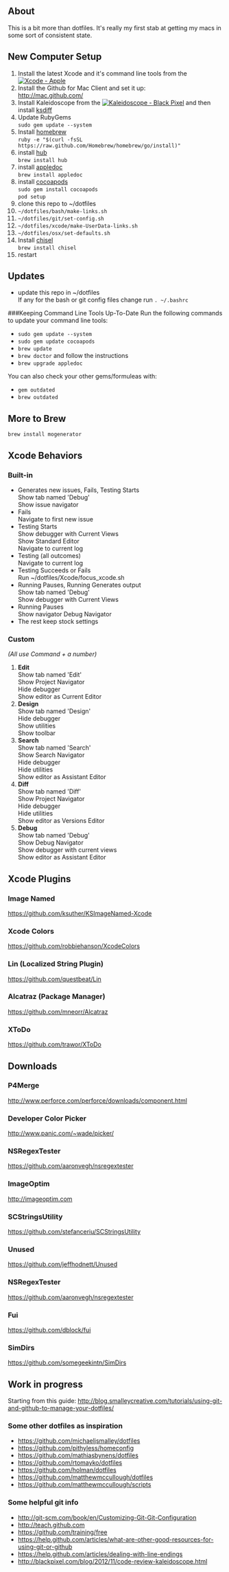 About
-----
This is a bit more than dotfiles. It's really my first stab at getting my macs in some sort of consistent state. 

New Computer Setup
------------------
1. Install the latest Xcode and it's command line tools from the <a href="http://click.linksynergy.com/fs-bin/stat?id=zI5fUanaREs&offerid=146261&type=3&subid=0&tmpid=1826&RD_PARM1=https%253A%252F%252Fitunes.apple.com%252Fus%252Fapp%252Fxcode%252Fid497799835%253Fmt%253D12%2526uo%253D4%2526partnerId%253D30" target="itunes_store"><img src="http://r.mzstatic.com/images/web/linkmaker/badge_macappstore-sm.gif" alt="Xcode - Apple" style="border: 0;"/></a>
2. Install the Github for Mac Client and set it up:  
http://mac.github.com/
3. Install Kaleidoscope from the <a href="http://click.linksynergy.com/fs-bin/stat?id=zI5fUanaREs&offerid=146261&type=3&subid=0&tmpid=1826&RD_PARM1=https%253A%252F%252Fitunes.apple.com%252Fus%252Fapp%252Fkaleidoscope%252Fid587512244%253Fmt%253D12%2526uo%253D4%2526partnerId%253D30" target="itunes_store"><img src="http://r.mzstatic.com/images/web/linkmaker/badge_macappstore-sm.gif" alt="Kaleidoscope - Black Pixel" style="border: 0;"/></a> and then install [ksdiff](http://www.kaleidoscopeapp.com/ksdiff2)
4. Update RubyGems  
`sudo gem update --system`
5. Install [homebrew](http://brew.sh)  
`ruby -e "$(curl -fsSL https://raw.github.com/Homebrew/homebrew/go/install)"`
6. install [hub](https://github.com/defunkt/hub)  
`brew install hub`
7. install [appledoc](https://github.com/tomaz/appledoc)  
`brew install appledoc`
8. install [cocoapods](http://cocoapods.org)  
`sudo gem install cocoapods`  
`pod setup`
9. clone this repo to ~/dotfiles
10. `~/dotfiles/bash/make-links.sh`
11. `~/dotfiles/git/set-config.sh`
12. `~/dotfiles/xcode/make-UserData-links.sh`
13. `~/dotfiles/osx/set-defaults.sh`
14. Install [chisel](https://github.com/facebook/chisel)  
`brew install chisel`
15. restart

Updates
-------
* update this repo in ~/dotfiles  
If any for the bash or git config files change run `. ~/.bashrc`

###Keeping Command Line Tools Up-To-Date
Run the following commands to update your command line tools:
* `sudo gem update --system`
* `sudo gem update cocoapods`
* `brew update`
* `brew doctor` and follow the instructions
* `brew upgrade appledoc`

You can also check your other gems/formuleas with:
* `gem outdated`
* `brew outdated`



More to Brew
------------
```
brew install mogenerator
```

Xcode Behaviors
---------------
### Built-in
* Generates new issues, Fails, Testing Starts  
Show tab named 'Debug'  
Show issue navigator
* Fails  
Navigate to first new issue
* Testing Starts  
Show debugger with Current Views  
Show Standard Editor  
Navigate to current log
* Testing (all outcomes)  
Navigate to current log
* Testing Succeeds or Fails  
Run ~/dotfiles/Xcode/focus_xcode.sh
* Running Pauses, Running Generates output  
Show tab named 'Debug'  
Show debugger with Current Views
* Running Pauses  
Show navigator Debug Navigator
* The rest keep stock settings

### Custom
_(All use Command + a number)_

1. **Edit**  
Show tab named 'Edit'  
Show Project Navigator  
Hide debugger  
Show editor as Current Editor
2. **Design**  
Show tab named 'Design'  
Hide debugger  
Show utilities  
Show toolbar
3. **Search**  
Show tab named 'Search'  
Show Search Navigator  
Hide debugger  
Hide utilities  
Show editor as Assistant Editor
4. **Diff**  
Show tab named 'Diff'  
Show Project Navigator  
Hide debugger  
Hide utilities  
Show editor as Versions Editor
5. **Debug**  
Show tab named 'Debug'  
Show Debug Navigator  
Show debugger with current views  
Show editor as Assistant Editor

Xcode Plugins
-------------
### Image Named
https://github.com/ksuther/KSImageNamed-Xcode  
### Xcode Colors
https://github.com/robbiehanson/XcodeColors  
### Lin (Localized String Plugin)
https://github.com/questbeat/Lin  
### Alcatraz (Package Manager)
https://github.com/mneorr/Alcatraz
### XToDo
https://github.com/trawor/XToDo

Downloads
---------

### P4Merge
http://www.perforce.com/perforce/downloads/component.html
### Developer Color Picker
http://www.panic.com/~wade/picker/
### NSRegexTester
https://github.com/aaronvegh/nsregextester
### ImageOptim
http://imageoptim.com
### SCStringsUtility
https://github.com/stefanceriu/SCStringsUtility
### Unused
https://github.com/jeffhodnett/Unused  
### NSRegexTester
https://github.com/aaronvegh/nsregextester
### Fui
https://github.com/dblock/fui
### SimDirs  
https://github.com/somegeekintn/SimDirs

Work in progress
----------------

Starting from this guide:
http://blog.smalleycreative.com/tutorials/using-git-and-github-to-manage-your-dotfiles/


### Some other dotfiles as inspiration

* https://github.com/michaeljsmalley/dotfiles
* https://github.com/pithyless/homeconfig
* https://github.com/mathiasbynens/dotfiles
* https://github.com/rtomayko/dotfiles
* https://github.com/holman/dotfiles
* https://github.com/matthewmccullough/dotfiles
* https://github.com/matthewmccullough/scripts

### Some helpful git info

* http://git-scm.com/book/en/Customizing-Git-Git-Configuration
* http://teach.github.com
* https://github.com/training/free
* https://help.github.com/articles/what-are-other-good-resources-for-using-git-or-github
* https://help.github.com/articles/dealing-with-line-endings
* http://blackpixel.com/blog/2012/11/code-review-kaleidoscope.html
